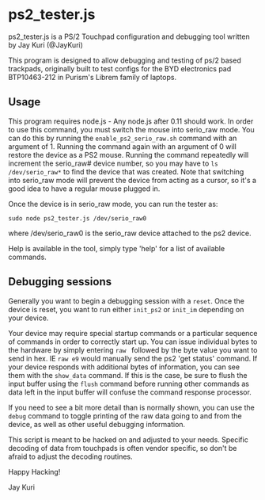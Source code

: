 ps2_tester.js
=============

ps2_tester.js is a PS/2 Touchpad configuration and debugging tool written by
Jay Kuri (@JayKuri)

This program is designed to allow debugging and testing of ps/2 based
trackpads, originally built to test configs for the BYD electronics
pad BTP10463-212 in Purism's Librem family of laptops.

Usage
-----

This program requires node.js - Any node.js after 0.11 should work.
In order to use this command, you must switch the mouse into serio_raw mode.
You can do this by running the `enable_ps2_serio_raw.sh` command with an
argument of 1. Running the command again with an argument of 0 will restore
the device as a PS2 mouse.  Running the command repeatedly will increment
the serio_raw# device number, so you may have to `ls /dev/serio_raw*` to
find the device that was created. Note that switching into serio_raw mode will
prevent the device from acting as a cursor, so it's a good idea to have a
regular mouse plugged in.  

Once the device is in serio_raw mode, you can run the tester as:

    sudo node ps2_tester.js /dev/serio_raw0

where /dev/serio_raw0 is the serio_raw device attached to the ps2 device.

Help is available in the tool, simply type 'help' for a list of
available commands.

Debugging sessions
------------------

Generally you want to begin a debugging session with a `reset`.  Once
the device is reset, you want to run either `init_ps2` or `init_im`
depending on your device.

Your device may require special startup commands or a particular sequence
of commands in order to correctly start up.  You can issue individual bytes
to the hardware by simply entering `raw ` followed by the byte value you want
to send in hex.  IE `raw e9` would manually send the ps2 'get status' command.
If your device responds with additional bytes of information, you can see
them with the `show_data` command.  If this is the case, be sure to flush
the input buffer using the `flush` command before running other commands as
data left in the input buffer will confuse the command response processor.

If you need to see a bit more detail than is normally shown, you can use
the `debug` command to toggle printing of the raw data going to and from
the device, as well as other useful debugging information.

This script is meant to be hacked on and adjusted to your needs. Specific
decoding of data from touchpads is often vendor specific, so don't be afraid
to adjust the decoding routines.

Happy Hacking!

Jay Kuri
